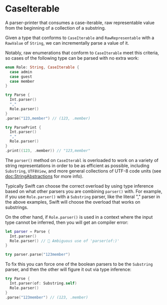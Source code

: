 # CaseIterable

A parser-printer that consumes a case-iterable, raw representable value from the beginning of a
collection of a substring.

Given a type that conforms to `CaseIterable` and `RawRepresentable` with a `RawValue` of `String`, 
we can incrementally parse a value of it.

Notably, raw enumerations that conform to `CaseIterable` meet this criteria, so cases of the
following type can be parsed with no extra work:

```swift
enum Role: String, CaseIterable {
  case admin
  case guest
  case member
}

try Parse {
  Int.parser()
  ","
  Role.parser()
}
.parse("123,member") // (123, .member)

try ParsePrint {
  Int.parser()
  ","
  Role.parser()
}
.print((123, .member)) // "123,member"
```

The `parser()` method on `CaseIterabl` is overloaded to work on a variety of string representations 
in order to be as efficient as possible, including `Substring`, `UTF8View`, and more general
collections of UTF-8 code units (see <doc:StringAbstractions> for more info).

Typically Swift can choose the correct overload by using type inference based on what other parsers
you are combining `parser()` with. For example, if you use `Role.parser()` with a
`Substring` parser, like the literal "," parser in the above examples, Swift
will choose the overload that works on substrings.

On the other hand, if `Role.parser()` is used in a context where the input type cannot be inferred,
then you will get an compiler error:

```swift
let parser = Parse {
  Int.parser()
  Role.parser() // 🛑 Ambiguous use of 'parser(of:)'
}

try parser.parse("123member")
```

To fix this you can force one of the boolean parsers to be the `Substring` parser, and then the
other will figure it out via type inference:

```swift
try Parse {
  Int.parser(of: Substring.self)
  Role.parser()
}
.parse("123member") // (123, .member)
```
